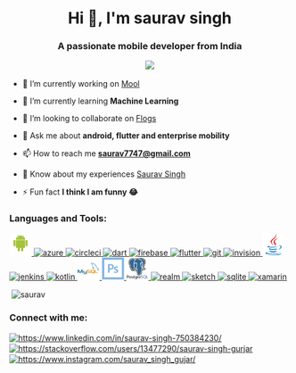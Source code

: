 <h1 align="center">Hi 👋, I'm saurav singh</h1>
<h3 align="center">A passionate mobile developer from India</h3>

<p align="center"> <a href="https://www.instagram.com/saurav_singh_gujar/" target="blank"><img src="https://img.shields.io/badge/Follow%20on%20Instagram-Sauravsingh-red" /></a> </p>

- 🔭 I’m currently working on [Mool](https://mool.one)

- 🌱 I’m currently learning **Machine Learning**

- 👯 I’m looking to collaborate on [Flogs](https://github.com/sauravgurjar)

- 💬 Ask me about **android, flutter and enterprise mobility**

- 📫 How to reach me **saurav7747@gmail.com**

- 📄 Know about my experiences [Saurav Singh](https://www.linkedin.com/in/saurav-singh-750384230/)

- ⚡ Fun fact **I think I am funny 😂**

<h3 align="left">Languages and Tools:</h3>
<p align="left"> <a href="https://developer.android.com" target="_blank"> <img src="https://raw.githubusercontent.com/devicons/devicon/master/icons/android/android-original-wordmark.svg" alt="android" width="40" height="40"/> </a> <a href="https://azure.microsoft.com/en-in/" target="_blank"> <img src="https://www.vectorlogo.zone/logos/microsoft_azure/microsoft_azure-icon.svg" alt="azure" width="40" height="40"/> </a> <a href="https://circleci.com" target="_blank"> <img src="https://www.vectorlogo.zone/logos/circleci/circleci-icon.svg" alt="circleci" width="40" height="40"/> </a> <a href="https://dart.dev" target="_blank"> <img src="https://www.vectorlogo.zone/logos/dartlang/dartlang-icon.svg" alt="dart" width="40" height="40"/> </a> <a href="https://firebase.google.com/" target="_blank"> <img src="https://www.vectorlogo.zone/logos/firebase/firebase-icon.svg" alt="firebase" width="40" height="40"/> </a> <a href="https://flutter.dev" target="_blank"> <img src="https://www.vectorlogo.zone/logos/flutterio/flutterio-icon.svg" alt="flutter" width="40" height="40"/> </a> <a href="https://git-scm.com/" target="_blank"> <img src="https://www.vectorlogo.zone/logos/git-scm/git-scm-icon.svg" alt="git" width="40" height="40"/> </a> <a href="https://www.invisionapp.com/" target="_blank"> <img src="https://www.vectorlogo.zone/logos/invisionapp/invisionapp-icon.svg" alt="invision" width="40" height="40"/> </a> <a href="https://www.java.com" target="_blank"> <img src="https://raw.githubusercontent.com/devicons/devicon/master/icons/java/java-original.svg" alt="java" width="40" height="40"/> </a> <a href="https://www.jenkins.io" target="_blank"> <img src="https://www.vectorlogo.zone/logos/jenkins/jenkins-icon.svg" alt="jenkins" width="40" height="40"/> </a> <a href="https://kotlinlang.org" target="_blank"> <img src="https://www.vectorlogo.zone/logos/kotlinlang/kotlinlang-icon.svg" alt="kotlin" width="40" height="40"/> </a> <a href="https://www.mysql.com/" target="_blank"> <img src="https://raw.githubusercontent.com/devicons/devicon/master/icons/mysql/mysql-original-wordmark.svg" alt="mysql" width="40" height="40"/> </a> <a href="https://www.photoshop.com/en" target="_blank"> <img src="https://raw.githubusercontent.com/devicons/devicon/master/icons/photoshop/photoshop-line.svg" alt="photoshop" width="40" height="40"/> </a> <a href="https://www.postgresql.org" target="_blank"> <img src="https://raw.githubusercontent.com/devicons/devicon/master/icons/postgresql/postgresql-original-wordmark.svg" alt="postgresql" width="40" height="40"/> </a> <a href="https://realm.io/" target="_blank"> <img src="https://raw.githubusercontent.com/bestofjs/bestofjs-webui/8665e8c267a0215f3159df28b33c365198101df5/public/logos/realm.svg" alt="realm" width="40" height="40"/> </a> <a href="https://www.sketch.com/" target="_blank"> <img src="https://www.vectorlogo.zone/logos/sketchapp/sketchapp-icon.svg" alt="sketch" width="40" height="40"/> </a> <a href="https://www.sqlite.org/" target="_blank"> <img src="https://www.vectorlogo.zone/logos/sqlite/sqlite-icon.svg" alt="sqlite" width="40" height="40"/> </a> <a href="https://dotnet.microsoft.com/apps/xamarin" target="_blank"> <img src="https://raw.githubusercontent.com/detain/svg-logos/780f25886640cef088af994181646db2f6b1a3f8/svg/xamarin.svg" alt="xamarin" width="40" height="40"/> </a> <a href="https://www.adobe.com/products/xd.html" target="_blank"> </a> </p>

<p>&nbsp;<img align="center" src="https://github-readme-stats.vercel.app/api?username=sauravgurjar&show_icons=true&locale=en" alt="saurav" /></p>
<h3 align="left">Connect with me:</h3>
<p align="left">


<a href="https://www.linkedin.com/in/saurav-singh-750384230/" target="blank"><img align="center" src="https://img.icons8.com/fluent/96/000000/linkedin.png" alt="https://www.linkedin.com/in/saurav-singh-750384230/" height="40" width="40" /></a>
<a href="https://stackoverflow.com/users/13477290/saurav-singh-gurjar" target="blank"><img align="center" src="https://img.icons8.com/color/96/000000/stackoverflow.png" alt="https://stackoverflow.com/users/13477290/saurav-singh-gurjar" height="40" width="40" /></a>
<a href="https://www.instagram.com/saurav_singh_gujar/" target="blank"><img align="center" src="https://img.icons8.com/fluent/96/000000/instagram-new.png" alt="https://www.instagram.com/saurav_singh_gujar/" height="40" width="40" /></a>
